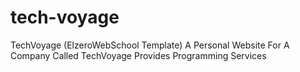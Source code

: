 # tech-voyage
TechVoyage (ElzeroWebSchool Template) A Personal Website For A Company Called TechVoyage Provides Programming Services
